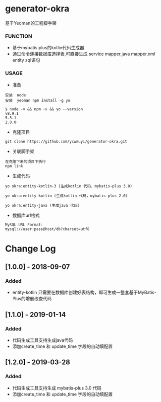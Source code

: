 # generator-okra
基于Yeoman的工程脚手架

### FUNCTION 
* 基于mybatis plus的kotlin代码生成器
* 通过命令连接数据库选择表,可直接生成 service mapper.java mapper.xml entity sql语句


### USAGE
* 准备
````
安装  node
安装  yeoman npm install -g yo

$ node -v && npm -v && yo --version
v8.9.1
5.5.1
2.0.0
````
* 克隆项目 
````
git clone https://github.com/ycwmuyi/generator-okra.git
````

* 关联脚手架
````
在克隆下来的项目下执行
npm link
````

* 生成代码
````
yo okra:entity-kotlin-3 (生成kotlin 代码，mybatis-plus 3.0)

yo okra:entity-kotlin (生成kotlin 代码，mybatis-plus 2.0)

yo okra:entity-java (生成java 代码)

````
* 数据库url格式
````
MySQL URL Format:
mysql://user:pass@host/db?charset=utf8
````

# Change Log

## [1.0.0] - 2018-09-07
### Added

- entity-kotlin 只需要在数据库创建好表结构，即可生成一整套基于MyBatis-Plus的增删改查代码

## [1.1.0] - 2019-01-14
### Added

- 代码生成工具支持生成java代码
- 添加create_time 和 update_time 字段的自动填配置

## [1.2.0] - 2019-03-28
### Added

- 代码生成工具支持生成 mybatis-plus 3.0 代码 
- 添加create_time 和 update_time 字段的自动填配置






````

